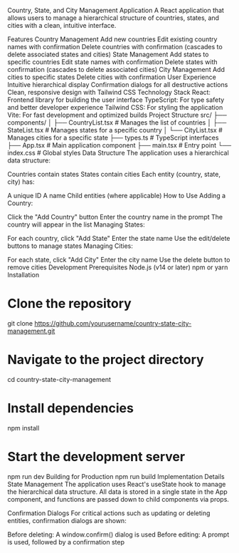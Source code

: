 Country, State, and City Management Application
A React application that allows users to manage a hierarchical structure of countries, states, and cities with a clean, intuitive interface.

Features
Country Management
Add new countries
Edit existing country names with confirmation
Delete countries with confirmation (cascades to delete associated states and cities)
State Management
Add states to specific countries
Edit state names with confirmation
Delete states with confirmation (cascades to delete associated cities)
City Management
Add cities to specific states
Delete cities with confirmation
User Experience
Intuitive hierarchical display
Confirmation dialogs for all destructive actions
Clean, responsive design with Tailwind CSS
Technology Stack
React: Frontend library for building the user interface
TypeScript: For type safety and better developer experience
Tailwind CSS: For styling the application
Vite: For fast development and optimized builds
Project Structure
src/
├── components/
│   ├── CountryList.tsx  # Manages the list of countries
│   ├── StateList.tsx    # Manages states for a specific country
│   └── CityList.tsx     # Manages cities for a specific state
├── types.ts             # TypeScript interfaces
├── App.tsx              # Main application component
├── main.tsx            # Entry point
└── index.css           # Global styles
Data Structure
The application uses a hierarchical data structure:

Countries contain states
States contain cities
Each entity (country, state, city) has:

A unique ID
A name
Child entities (where applicable)
How to Use
Adding a Country:

Click the "Add Country" button
Enter the country name in the prompt
The country will appear in the list
Managing States:

For each country, click "Add State"
Enter the state name
Use the edit/delete buttons to manage states
Managing Cities:

For each state, click "Add City"
Enter the city name
Use the delete button to remove cities
Development
Prerequisites
Node.js (v14 or later)
npm or yarn
Installation
# Clone the repository
git clone https://github.com/yourusername/country-state-city-management.git

# Navigate to the project directory
cd country-state-city-management

# Install dependencies
npm install

# Start the development server
npm run dev
Building for Production
npm run build
Implementation Details
State Management
The application uses React's useState hook to manage the hierarchical data structure. All data is stored in a single state in the App component, and functions are passed down to child components via props.

Confirmation Dialogs
For critical actions such as updating or deleting entities, confirmation dialogs are shown:

Before deleting: A window.confirm() dialog is used
Before editing: A prompt is used, followed by a confirmation step
